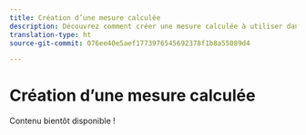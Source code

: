 ```yaml
---
title: Création d’une mesure calculée
description: Découvrez comment créer une mesure calculée à utiliser dans Analysis Workspace.
translation-type: ht
source-git-commit: 076ee40e5aef1773976545692378f1b8a55089d4

---
```



# Création d’une mesure calculée

Contenu bientôt disponible !
